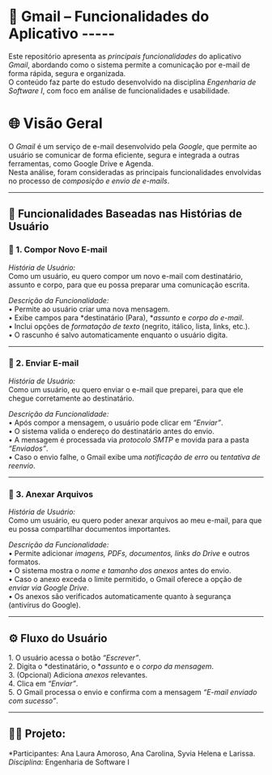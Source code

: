 # 📧 Gmail – Funcionalidades do Aplicativo -----

Este repositório apresenta as *principais funcionalidades* do aplicativo *Gmail*, abordando como o sistema permite a comunicação por e-mail de forma rápida, segura e organizada.  
O conteúdo faz parte do estudo desenvolvido na disciplina *Engenharia de Software I*, com foco em análise de funcionalidades e usabilidade.

# 🌐 Visão Geral

O *Gmail* é um serviço de e-mail desenvolvido pela *Google*, que permite ao usuário se comunicar de forma eficiente, segura e integrada a outras ferramentas, como Google Drive e Agenda.  
Nesta análise, foram consideradas as principais funcionalidades envolvidas no processo de *composição e envio de e-mails*.

---

## 🧭 Funcionalidades Baseadas nas Histórias de Usuário

### 📝 1. Compor Novo E-mail  
*História de Usuário:*  
	⁠Como um usuário, eu quero compor um novo e-mail com destinatário, assunto e corpo, para que eu possa preparar uma comunicação escrita.  

*Descrição da Funcionalidade:*  
•⁠  ⁠Permite ao usuário criar uma nova mensagem.  
•⁠  ⁠Exibe campos para *destinatário (Para), **assunto* e *corpo do e-mail*.  
•⁠  ⁠Inclui opções de *formatação de texto* (negrito, itálico, lista, links, etc.).  
•⁠  ⁠O rascunho é salvo automaticamente enquanto o usuário digita.  

---

### 🚀 2. Enviar E-mail  
*História de Usuário:*  
	⁠Como um usuário, eu quero enviar o e-mail que preparei, para que ele chegue corretamente ao destinatário.  

*Descrição da Funcionalidade:*  
•⁠  ⁠Após compor a mensagem, o usuário pode clicar em *“Enviar”*.  
•⁠  ⁠O sistema valida o endereço do destinatário antes do envio.  
•⁠  ⁠A mensagem é processada via *protocolo SMTP* e movida para a pasta *“Enviados”*.  
•⁠  ⁠Caso o envio falhe, o Gmail exibe uma *notificação de erro* ou *tentativa de reenvio*.  

---

### 📎 3. Anexar Arquivos  
*História de Usuário:*  
	⁠Como um usuário, eu quero poder anexar arquivos ao meu e-mail, para que eu possa compartilhar documentos importantes.  

*Descrição da Funcionalidade:*  
•⁠  ⁠Permite adicionar *imagens, PDFs, documentos, links do Drive* e outros formatos.  
•⁠  ⁠O sistema mostra o *nome e tamanho dos anexos* antes do envio.  
•⁠  ⁠Caso o anexo exceda o limite permitido, o Gmail oferece a opção de *enviar via Google Drive*.  
•⁠  ⁠Os anexos são verificados automaticamente quanto à segurança (antivírus do Google).  

---

## ⚙️ Fluxo do Usuário

1.⁠ ⁠O usuário acessa o botão *“Escrever”*.  
2.⁠ ⁠Digita o *destinatário, o **assunto* e o *corpo da mensagem*.  
3.⁠ ⁠(Opcional) Adiciona *anexos* relevantes.  
4.⁠ ⁠Clica em *“Enviar”*.  
5.⁠ ⁠O Gmail processa o envio e confirma com a mensagem *“E-mail enviado com sucesso”*.

---

## 👩‍💻 Projeto:

*Participantes: Ana Laura Amoroso, Ana Carolina, Syvia Helena e Larissa.
*Disciplina:* Engenharia de Software I  


